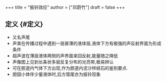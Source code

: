 +++
title = "振铃效应"
author = ["邓蔚竹"]
draft = false
+++

## 定义 {#定义}

-   又名声尾
-   声束在传播过程中遇到一层甚薄的液体层,液体下方有极强的声反射界面为形成条件
-   超声波在薄层液体两侧的声界面来回反射,能量随之降低
-   声像图上见到长条状多层反复分布的光亮带,极易辨认
-   可在胆道内气体下方出现,作为胆道内泥沙样结石的鉴别要点.
-   胆固小体伴少量液体时,后方彗尾亦为振铃现象